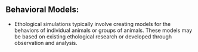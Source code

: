 ## Behavioral Models:
 - Ethological simulations typically involve creating models for the behaviors of individual animals or groups of animals. These models may be based on existing ethological research or developed through
   observation and analysis.
